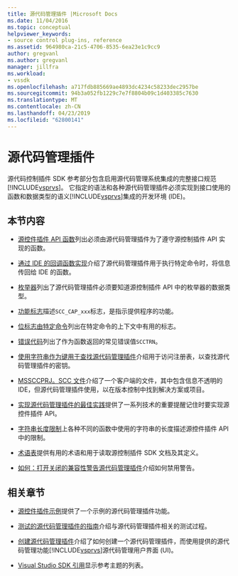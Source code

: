 ```yaml
---
title: 源代码管理插件 |Microsoft Docs
ms.date: 11/04/2016
ms.topic: conceptual
helpviewer_keywords:
- source control plug-ins, reference
ms.assetid: 964980ca-21c5-4706-8535-6ea23e1c9cc9
author: gregvanl
ms.author: gregvanl
manager: jillfra
ms.workload:
- vssdk
ms.openlocfilehash: a717fdb885669ae4893dc4234c58233dec2957be
ms.sourcegitcommit: 94b3a052fb1229c7e7f8804b09c1d403385c7630
ms.translationtype: MT
ms.contentlocale: zh-CN
ms.lasthandoff: 04/23/2019
ms.locfileid: "62800141"
---
```

# <a name="source-control-plug-ins"></a>源代码管理插件
源代码控制插件 SDK 参考部分包含启用源代码管理系统集成的完整接口规范[!INCLUDE[vsprvs](../code-quality/includes/vsprvs_md.md)]。 它指定的语法和各种源代码管理插件必须实现到接口使用的函数和数据类型的语义[!INCLUDE[vsprvs](../code-quality/includes/vsprvs_md.md)]集成的开发环境 (IDE)。

## <a name="in-this-section"></a>本节内容
- [源控件插件 API 函数](../extensibility/source-control-plug-in-api-functions.md)列出必须由源代码管理插件为了遵守源控制插件 API 实现的函数。

- [通过 IDE 的回调函数实现](../extensibility/callback-functions-implemented-by-the-ide.md)介绍了源代码管理插件用于执行特定命令时，将信息传回给 IDE 的函数。

- [枚举器](../extensibility/enumerators.md)列出了源代码管理插件必须要知道源控制插件 API 中的枚举器的数据类型。

- [功能标志](../extensibility/capability-flags.md)描述`SCC_CAP_xxx`标志，是指示提供程序的功能。

- [位标志由特定命令](../extensibility/bitflags-used-by-specific-commands.md)列出在特定命令的上下文中有用的标志。

- [错误代码](../extensibility/error-codes.md)列出了作为函数返回的常见错误值`SCCTRN`。

- [使用字符串作为键用于查找源代码管理插件](../extensibility/strings-used-as-keys-for-finding-a-source-control-plug-in.md)介绍用于访问注册表，以查找源代码管理插件的密钥。

- [MSSCCPRJ。SCC 文件](../extensibility/mssccprj-scc-file.md)介绍了一个客户端的文件，其中包含信息不透明的 IDE，但源代码管理插件使用，以在版本控制中找到解决方案或项目。

- [实现源代码管理插件的最佳实践](../extensibility/best-practices-for-implementing-a-source-control-plug-in.md)提供了一系列技术的重要提醒记住时要实现源控件插件 API。

- [字符串长度限制](../extensibility/restrictions-on-string-lengths.md)上各种不同的函数中使用的字符串的长度描述源控件插件 API 中的限制。

- [术语表](../extensibility/source-control-plug-in-glossary.md)提供有用的术语和用于读取源控制插件 SDK 文档及其定义。

- [如何：打开关闭的兼容性警告源代码管理插件](../extensibility/how-to-turn-off-compatibility-warnings-for-source-control-plug-ins.md)介绍如何禁用警告。

## <a name="related-sections"></a>相关章节
- [源控件插件示例](https://www.microsoft.com/download/details.aspx?id=55984)提供了一个示例的源代码管理插件功能。

- [测试的源代码管理插件的指南](../extensibility/internals/test-guide-for-source-control-plug-ins.md)介绍与源代码管理插件相关的测试过程。

- [创建源代码管理插件](../extensibility/internals/creating-a-source-control-plug-in.md)介绍了如何创建一个源代码管理插件，而使用提供的源代码管理功能[!INCLUDE[vsprvs](../code-quality/includes/vsprvs_md.md)]源代码管理用户界面 (UI)。

- [Visual Studio SDK 引用](../extensibility/visual-studio-sdk-reference.md)显示参考主题的列表。